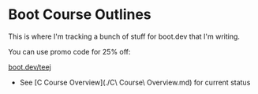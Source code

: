 # Boot Course Outlines

This is where I'm tracking a bunch of stuff for
boot.dev that I'm writing.

You can use promo code for 25% off:

[boot.dev/teej](https://boot.dev/teej)

- See [C Course Overview](./C\ Course\ Overview.md) for current status
